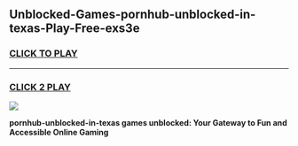 
## Unblocked-Games-pornhub-unblocked-in-texas-Play-Free-exs3e
<h3>
<a href="https://premium76.site?title=pornhub-unblocked-in-texas&ref=20M">CLICK TO PLAY</a></h3>
<hr>

<h3>
<a href="https://premium76.site?title=pornhub-unblocked-in-texas&ref=20M">CLICK 2 PLAY</a>
  
</h3>

<a href="https://premium76.site?title=pornhub-unblocked-in-texas&ref=19M"><img src="https://clearcache.store/games.png"></a>


**pornhub-unblocked-in-texas games unblocked: Your Gateway to Fun and Accessible Online Gaming**
